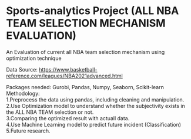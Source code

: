 # Sports-analytics Project (ALL NBA TEAM SELECTION MECHANISM EVALUATION)
An Evaluation of current all NBA team selection mechanism using optimization technique

Data Source: https://www.basketball-reference.com/leagues/NBA2021advanced.html

Packages needed: Gurobi, Pandas, Numpy, Seaborn, Scikit-learn <br>
Methodology: <br>
1.Preprocess the data using pandas, including cleaning and manipulation.<br> 
2.Use Optimization model to understand whether the subjectivity exists in the ALL NBA TEAM selection or not.<br>
3.Comparing the optimized result with actuall data. <br>
4.Use Machine Learning model to predict future incident (Classification) <br>
5.Future research.
